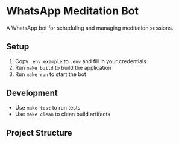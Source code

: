 # WhatsApp Meditation Bot

A WhatsApp bot for scheduling and managing meditation sessions.

## Setup

1. Copy `.env.example` to `.env` and fill in your credentials
2. Run `make build` to build the application
3. Run `make run` to start the bot

## Development

- Use `make test` to run tests
- Use `make clean` to clean build artifacts

## Project Structure
